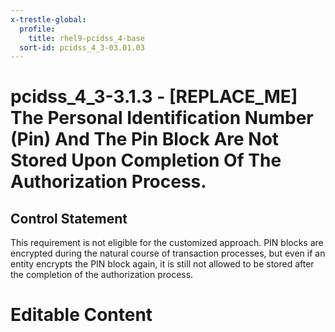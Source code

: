```yaml
---
x-trestle-global:
  profile:
    title: rhel9-pcidss_4-base
  sort-id: pcidss_4_3-03.01.03
---
```


# pcidss_4_3-3.1.3 - \[REPLACE_ME\] The Personal Identification Number (Pin) And The Pin Block Are Not Stored Upon Completion Of The Authorization Process.

## Control Statement

This requirement is not eligible for the customized approach. PIN blocks are encrypted
during the natural course of transaction processes, but even if an entity encrypts the
PIN block again, it is still not allowed to be stored after the completion of the
authorization process.

# Editable Content

<!-- Make additions and edits below -->
<!-- The above represents the contents of the control as received by the profile, prior to additions. -->
<!-- If the profile makes additions to the control, they will appear below. -->
<!-- The above markdown may not be edited but you may edit the content below, and/or introduce new additions to be made by the profile. -->
<!-- If there is a yaml header at the top, parameter values may be edited. Use --set-parameters to incorporate the changes during assembly. -->
<!-- The content here will then replace what is in the profile for this control, after running profile-assemble. -->
<!-- The current profile has no added parts for this control, but you may add new ones here. -->
<!-- Each addition must have a heading either of the form ## Control my_addition_name -->
<!-- or ## Part a. (where the a. refers to one of the control statement labels.) -->
<!-- "## Control" parts are new parts added after the statement part. -->
<!-- "## Part" parts are new parts added into the top-level statement part with that label. -->
<!-- Subparts may be added with nested hash levels of the form ### My Subpart Name -->
<!-- underneath the parent ## Control or ## Part being added -->
<!-- See https://oscal-compass.github.io/compliance-trestle/tutorials/ssp_profile_catalog_authoring/ssp_profile_catalog_authoring for guidance. -->

